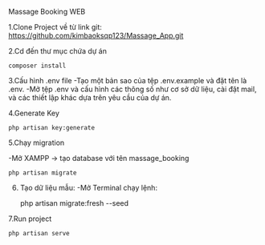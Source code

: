 Massage Booking WEB 

1.Clone Project về từ link git: https://github.com/kimbaoksqp123/Massage_App.git

2.Cd đến thư mục chứa dự án 

    composer install

3.Cấu hình .env file
-Tạo một bản sao của tệp .env.example và đặt tên là .env.
-Mở tệp .env và cấu hình các thông số như cơ sở dữ liệu, cài đặt mail, và các thiết lập khác dựa trên yêu cầu của dự án.

4.Generate Key

    php artisan key:generate

5.Chạy migration 

-Mở XAMPP -> tạo database với tên massage_booking
    
    php artisan migrate

6. Tạo dữ liệu mẫu:
-Mở Terminal chạy lệnh:
    
    
    php artisan migrate:fresh --seed

7.Run project
    
    
    php artisan serve




